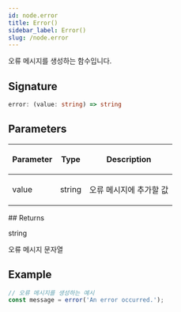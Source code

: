 ```yaml
---
id: node.error
title: Error()
sidebar_label: Error()
slug: /node.error
---
```






오류 메시지를 생성하는 함수입니다.

## Signature

```typescript
error: (value: string) => string
```

## Parameters

<table><thead><tr><th>

Parameter


</th><th>

Type


</th><th>

Description


</th></tr></thead>
<tbody><tr><td>

value


</td><td>

string


</td><td>

오류 메시지에 추가할 값


</td></tr>
</tbody></table>
## Returns

string

오류 메시지 문자열

## Example


```typescript
// 오류 메시지를 생성하는 예시
const message = error('An error occurred.');
```

